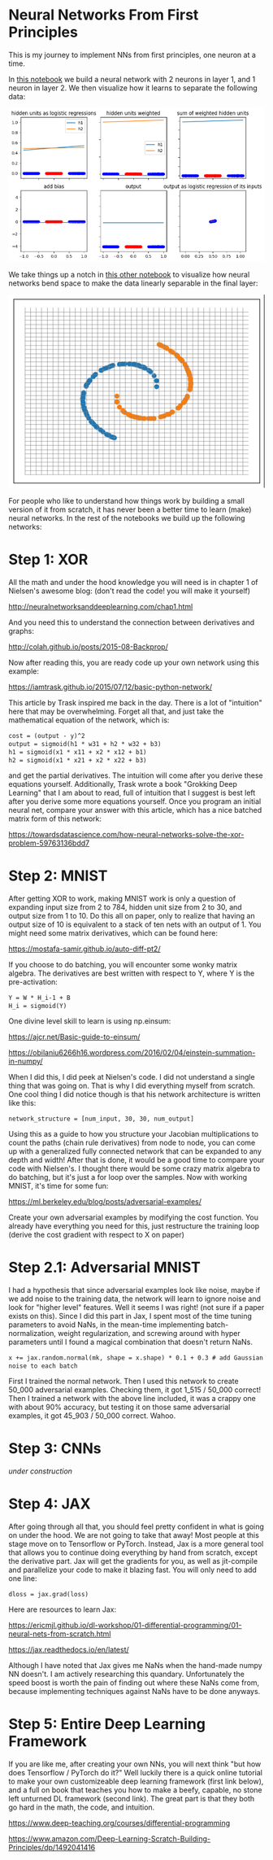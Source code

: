 # Neural Networks From First Principles

This is my journey to implement NNs from first principles, one neuron at a time. 

In [this notebook](https://github.com/ConsciousMachines/Numpy-Neural-Networks/blob/main/tutorials/nnfs_blog_1_visualize_1D.py) we build a neural network with 2 neurons in layer 1, and 1 neuron in layer 2. We then visualize how it learns to separate the following data:

[![Alt Text](https://github.com/ConsciousMachines/Numpy-Neural-Networks/blob/main/img/anim_1.gif)]()

We take things up a notch in [this other notebook](https://github.com/ConsciousMachines/Numpy-Neural-Networks/blob/main/tutorials/nnfs_blog_3_visualize_2D_spiral.py) to visualize how neural networks bend space to make the data linearly separable in the final layer:

![Alt Text](https://github.com/ConsciousMachines/Numpy-Neural-Networks/blob/main/img/anim_3.gif)

For people who like to understand how things work by building a small version of it from scratch, it has never been a better time to learn (make) neural networks. In the rest of the notebooks we build up the following networks:

# Step 1: XOR

All the math and under the hood knowledge you will need is in chapter 1 of Nielsen's awesome blog: (don't read the code! you will make it yourself)

http://neuralnetworksanddeeplearning.com/chap1.html

And you need this to understand the connection between derivatives and graphs:

http://colah.github.io/posts/2015-08-Backprop/

Now after reading this, you are ready code up your own network using this example:

https://iamtrask.github.io/2015/07/12/basic-python-network/

This article by Trask inspired me back in the day. There is a lot of "intuition" here that may be overwhelming. Forget all that, and just take the mathematical equation of the network, which is:
```
cost = (output - y)^2
output = sigmoid(h1 * w31 + h2 * w32 + b3)
h1 = sigmoid(x1 * x11 + x2 * x12 + b1)
h2 = sigmoid(x1 * x21 + x2 * x22 + b3)
```
and get the partial derivatives. The intuition will come after you derive these equations yourself. Additionally, Trask wrote a book "Grokking Deep Learning" that I am about to read, full of intuition that I suggest is best left after you derive some more equations yourself. Once you program an initial neural net, compare your answer with this article, which has a nice batched matrix form of this network:

https://towardsdatascience.com/how-neural-networks-solve-the-xor-problem-59763136bdd7

# Step 2: MNIST
After getting XOR to work, making MNIST work is only a question of expanding input size from 2 to 784, hidden unit size from 2 to 30, and output size from 1 to 10. Do this all on paper, only to realize that having an output size of 10 is equivalent to a stack of ten nets with an output of 1. You might need some matrix derivatives, which can be found here:

https://mostafa-samir.github.io/auto-diff-pt2/

If you choose to do batching, you will encounter some wonky matrix algebra. The derivatives are best written with respect to Y, where Y is the pre-activation:
```
Y = W * H_i-1 + B
H_i = sigmoid(Y)
```
One divine level skill to learn is using np.einsum:

https://ajcr.net/Basic-guide-to-einsum/

https://obilaniu6266h16.wordpress.com/2016/02/04/einstein-summation-in-numpy/

When I did this, I did peek at Nielsen's code. I did not understand a single thing that was going on. That is why I did everything myself from scratch. One cool thing I did notice though is that his network architecture is written like this:
```
network_structure = [num_input, 30, 30, num_output]
```
Using this as a guide to how you structure your Jacobian multiplications to count the paths (chain rule derivatives) from node to node, you can come up with a generalized fully connected network that can be expanded to any depth and width! 
After that is done, it would be a good time to compare your code with Nielsen's. I thought there would be some crazy matrix algebra to do batching, but it's just a for loop over the samples. 
Now with working MNIST, it's time for some fun:

https://ml.berkeley.edu/blog/posts/adversarial-examples/

Create your own adversarial examples by modifying the cost function. You already have everything you need for this, just restructure the training loop (derive the cost gradient with respect to X on paper)

# Step 2.1: Adversarial MNIST

I had a hypothesis that since adversarial examples look like noise, maybe if we add noise to the training data, the network will learn to ignore noise and look for "higher level" features. Well it seems I was right! (not sure if a paper exists on this). Since I did this part in Jax, I spent most of the time tuning parameters to avoid NaNs, in the mean-time implementing batch-normalization, weight regularization, and screwing around with hyper parameters until I found a magical combination that doesn't return NaNs. 
```
x += jax.random.normal(mk, shape = x.shape) * 0.1 + 0.3 # add Gaussian noise to each batch
```
First I trained the normal network. Then I used this network to create 50_000 adversarial examples. Checking them, it got 1_515 / 50_000 correct! Then I trained a network with the above line included, it was a crappy one with about 90% accuracy, but testing it on those same adversarial examples, it got 45_903 / 50_000 correct. Wahoo. 

# Step 3: CNNs

*under construction*

# Step 4: JAX

After going through all that, you should feel pretty confident in what is going on under the hood. We are not going to take that away! Most people at this stage move on to Tensorflow or PyTorch. Instead, Jax is a more general tool that allows you to continue doing everything by hand from scratch, except the derivative part. Jax will get the gradients for you, as well as jit-compile and parallelize your code to make it blazing fast. You will only need to add one line:
```
dloss = jax.grad(loss)
```
Here are resources to learn Jax:

https://ericmjl.github.io/dl-workshop/01-differential-programming/01-neural-nets-from-scratch.html

https://jax.readthedocs.io/en/latest/

Although I have noted that Jax gives me NaNs when the hand-made numpy NN doesn't. I am actively researching this quandary. Unfortunately the speed boost is worth the pain of finding out where these NaNs come from, because implementing techniques against NaNs have to be done anyways. 

# Step 5: Entire Deep Learning Framework

If you are like me, after creating your own NNs, you will next think "but how does Tensorflow / PyTorch do it?" Well luckily there is a quick online tutorial to make your own customizeable deep learning framework (first link below), and a full on book that teaches you how to make a beefy, capable, no stone left unturned DL framework (second link). The great part is that they both go hard in the math, the code, and intuition. 

https://www.deep-teaching.org/courses/differential-programming

https://www.amazon.com/Deep-Learning-Scratch-Building-Principles/dp/1492041416
